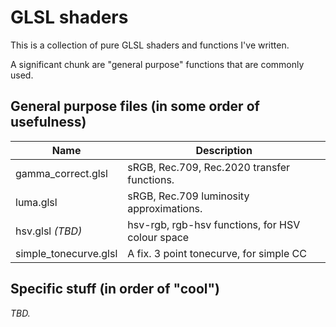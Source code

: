 # GLSL shaders

This is a collection of pure GLSL shaders and functions I've written.

A significant chunk are "general purpose" functions that are commonly used.

## General purpose files (in some order of usefulness)

| Name                      | Description                                      |
|---------------------------|--------------------------------------------------|
| gamma_correct.glsl        | sRGB, Rec.709, Rec.2020 transfer functions.      |
| luma.glsl                 | sRGB, Rec.709 luminosity approximations.         |
| hsv.glsl *(TBD)*          | hsv-rgb, rgb-hsv functions, for HSV colour space |
| simple_tonecurve.glsl     | A fix. 3 point tonecurve, for simple CC          |

## Specific stuff (in order of "cool")

*TBD.*